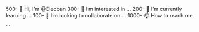 500- 👋 Hi, I’m @Elecban
300- 👀 I’m interested in ...
200- 🌱 I’m currently learning ...
100- 💞️ I’m looking to collaborate on ...
1000- 📫 How to reach me ...

<!---
Elecban/Elecban is a ✨ special ✨ repository because its `README.md` (this file) appears on your GitHub profile.
You can click the Preview link to take a look at your changes.
--->
